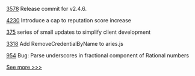 
[3578](https://github.com/hyperledger/fabric/pull/3578) Release commit for v2.4.6.

[4230](https://github.com/hyperledger/besu/pull/4230) Introduce a cap to reputation score increase

[375](https://github.com/hyperledger-labs/private-data-objects/pull/375) series of small updates to simplify client development

[3318](https://github.com/hyperledger/aries-framework-go/pull/3318) Add RemoveCredentialByName to aries.js

[954](https://github.com/hyperledger-labs/solang/pull/954) Bug: Parse underscores in fractional component of Rational numbers


[See more >>>](https://start-here.hyperledger.org/pull-requests)

